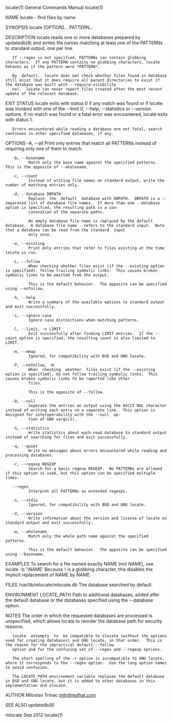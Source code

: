 locate(1)                                                                           General Commands Manual                                                                           locate(1)

NAME
       locate - find files by name

SYNOPSIS
       locate [OPTION]... PATTERN...

DESCRIPTION
       locate reads one or more databases prepared by updatedb(8) and writes file names matching at least one of the PATTERNs to standard output, one per line.

       If --regex is not specified, PATTERNs can contain globbing characters.  If any PATTERN contains no globbing characters, locate behaves as if the pattern were *PATTERN*.

       By  default,  locate does not check whether files found in database still exist (but it does require all parent directories to exist if the database was built with --require-visibility
       no).  locate can never report files created after the most recent update of the relevant database.

EXIT STATUS
       locate exits with status 0 if any match was found or if locate was invoked with one of the --limit 0, --help, --statistics or --version options.  If no match was found or a fatal error
       was encountered, locate exits with status 1.

       Errors encountered while reading a database are not fatal, search continues in other specified databases, if any.

OPTIONS
       -A, --all
              Print only entries that match all PATTERNs instead of requiring only one of them to match.

       -b, --basename
              Match only the base name against the specified patterns.  This is the opposite of --wholename.

       -c, --count
              Instead of writing file names on standard output, write the number of matching entries only.

       -d, --database DBPATH
              Replace  the  default  database with DBPATH.  DBPATH is a :-separated list of database file names.  If more than one --database option is specified, the resulting path is a con‐
              catenation of the separate paths.

              An empty database file name is replaced by the default database.  A database file name - refers to the standard input.  Note that a database can be read from the standard  input
              only once.

       -e, --existing
              Print only entries that refer to files existing at the time locate is run.

       -L, --follow
              When checking whether files exist (if the --existing option is specified), follow trailing symbolic links.  This causes broken symbolic links to be omitted from the output.

              This is the default behavior.  The opposite can be specified using --nofollow.

       -h, --help
              Write a summary of the available options to standard output and exit successfully.

       -i, --ignore-case
              Ignore case distinctions when matching patterns.

       -l, --limit, -n LIMIT
              Exit successfully after finding LIMIT entries.  If the --count option is specified, the resulting count is also limited to LIMIT.

       -m, --mmap
              Ignored, for compatibility with BSD and GNU locate.

       -P, --nofollow, -H
              When  checking  whether  files exist (if the --existing option is specified), do not follow trailing symbolic links.  This causes broken symbolic links to be reported like other
              files.

              This is the opposite of --follow.

       -0, --null
              Separate the entries on output using the ASCII NUL character instead of writing each entry on a separate line.  This option is designed for interoperability with the --null  op‐
              tion of GNU xargs(1).

       -S, --statistics
              Write statistics about each read database to standard output instead of searching for files and exit successfully.

       -q, --quiet
              Write no messages about errors encountered while reading and processing databases.

       -r, --regexp REGEXP
              Search for a basic regexp REGEXP.  No PATTERNs are allowed if this option is used, but this option can be specified multiple times.

       --regex
              Interpret all PATTERNs as extended regexps.

       -s, --stdio
              Ignored, for compatibility with BSD and GNU locate.

       -V, --version
              Write information about the version and license of locate on standard output and exit successfully.

       -w, --wholename
              Match only the whole path name against the specified patterns.

              This is the default behavior.  The opposite can be specified using --basename.

EXAMPLES
       To search for a file named exactly NAME (not *NAME*), use
              locate -b '\NAME'
       Because \ is a globbing character, this disables the implicit replacement of NAME by *NAME*.

FILES
       /var/lib/mlocate/mlocate.db
              The database searched by default.

ENVIRONMENT
       LOCATE_PATH
              Path to additional databases, added after the default database or the databases specified using the --database option.

NOTES
       The order in which the requested databases are processed is unspecified, which allows locate to reorder the database path for security reasons.

       locate  attempts  to  be compatible to slocate (without the options used for creating databases) and GNU locate, in that order.  This is the reason for the impractical default --follow
       option and for the confusing set of --regex and --regexp options.

       The short spelling of the -r option is incompatible to GNU locate, where it corresponds to the --regex option.  Use the long option names to avoid confusion.

       The LOCATE_PATH environment variable replaces the default database in BSD and GNU locate, but it is added to other databases in this implementation and slocate.

AUTHOR
       Miloslav Trmac <mitr@redhat.com>

SEE ALSO
       updatedb(8)

mlocate                                                                                     Sep 2012                                                                                  locate(1)
